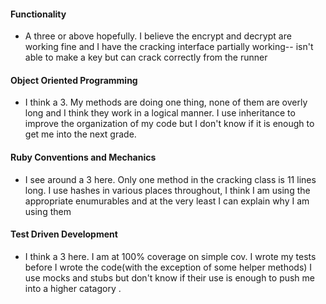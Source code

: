 #### Functionality
+ A three or above hopefully. I believe the encrypt and decrypt are working fine and I have the cracking interface partially working-- isn't able to make a key but can crack correctly from the runner

#### Object Oriented Programming
+ I think a 3. My methods are doing one thing, none of them are overly long and I think they work in a logical manner. I use inheritance to improve the organization of my code but I don't know if it is enough to get me into the next grade.

#### Ruby Conventions and Mechanics
+ I see around a 3 here. Only one method in the cracking class is 11 lines long. I use hashes in various places throughout, I think I am using the appropriate enumurables and at the very least I can explain why I am using them  

#### Test Driven Development
+ I think a 3 here. I am at 100% coverage on simple cov. I wrote my tests before I wrote the code(with the exception of some helper methods) I use mocks and stubs but don't know if their use is enough to push me into a higher catagory .

